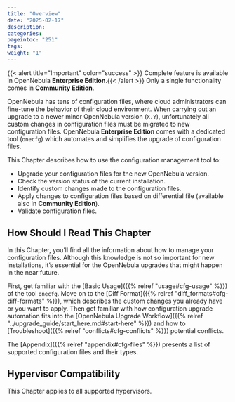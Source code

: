 ```yaml
---
title: "Overview"
date: "2025-02-17"
description:
categories:
pageintoc: "251"
tags:
weight: "1"
---
```


<a id="cfg-overview"></a>

<!--# Overview -->

{{< alert title="Important" color="success" >}}
Complete feature is available in OpenNebula **Enterprise Edition**.{{< /alert >}} 
Only a single functionality comes in **Community Edition**.

OpenNebula has tens of configuration files, where cloud administrators can fine-tune the behavior of their cloud environment. When carrying out an upgrade to a newer minor OpenNebula version (`X.Y`), unfortunately all custom changes in configuration files must be migrated to new configuration files. OpenNebula **Enterprise Edition** comes with a dedicated tool (`onecfg`) which automates and simplifies the upgrade of configuration files.

This Chapter describes how to use the configuration management tool to:

- Upgrade your configuration files for the new OpenNebula version.
- Check the version status of the current installation.
- Identify custom changes made to the configuration files.
- Apply changes to configuration files based on differential file (available also in **Community Edition**).
- Validate configuration files.

## How Should I Read This Chapter

In this Chapter, you’ll find all the information about how to manage your configuration files. Although this knowledge is not so important for new installations, it’s essential for the OpenNebula upgrades that might happen in the near future.

First, get familiar with the [Basic Usage]({{% relref "usage#cfg-usage" %}}) of the tool `onecfg`. Move on to the [Diff Format]({{% relref "diff_formats#cfg-diff-formats" %}}), which describes the custom changes you already have or you want to apply. Then get familiar with how configuration upgrade automation fits into the [OpenNebula Upgrade Workflow]({{% relref "../upgrade_guide/start_here.md#start-here" %}}) and how to [Troubleshoot]({{% relref "conflicts#cfg-conflicts" %}}) potential conflicts.

The [Appendix]({{% relref "appendix#cfg-files" %}}) presents a list of supported configuration files and their types.

## Hypervisor Compatibility

This Chapter applies to all supported hypervisors.
